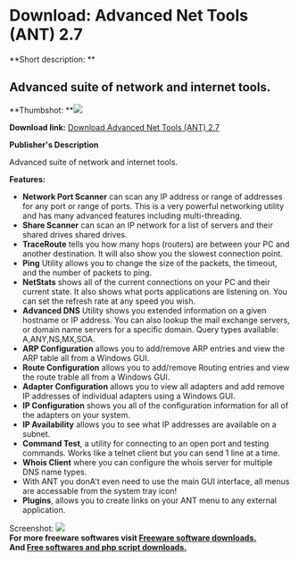 # Download: Advanced Net Tools (ANT) 2.7

**Short description: **

## Advanced suite of network and internet tools.

  
**Thumbshot: **![](http://www.freewarefiles.com/screenshot/advancedNT_md.gif)   
  
**Download link:** [Download Advanced Net Tools (ANT) 2.7](http://freesoftwares.boysofts.com/Advanced-Net-Tools-ANT_program_14516.html)  
  

**Publisher's Description**  
  

Advanced suite of network and internet tools.

**Features:**

  * **Network Port Scanner** can scan any IP address or range of addresses for any port or range of ports. This is a very powerful networking utility and has many advanced features including multi-threading. 
  * **Share Scanner** can scan an IP network for a list of servers and their shared drives shared drives.
  * **TraceRoute** tells you how many hops (routers) are between your PC and another destination. It will also show you the slowest connection point.
  * **Ping** Utility allows you to change the size of the packets, the timeout, and the number of packets to ping.
  * **NetStats** shows all of the current connections on your PC and their current state. It also shows what ports applications are listening on. You can set the refresh rate at any speed you wish.
  * **Advanced DNS** Utility shows you extended information on a given hostname or IP address. You can also lookup the mail exchange servers, or domain name servers for a specific domain. Query types available: A,ANY,NS,MX,SOA.
  * **ARP Configuration** allows you to add/remove ARP entries and view the ARP table all from a Windows GUI.
  * **Route Configuration** allows you to add/remove Routing entries and view the route trable all from a Windows GUI.
  * **Adapter Configuration** allows you to view all adapters and add remove IP addresses of individual adapters using a Windows GUI.
  * **IP Configuration** shows you all of the configuration information for all of the adapters on your system.
  * **IP Availability** allows you to see what IP addresses are available on a subnet.
  * **Command Test**, a utility for connecting to an open port and testing commands. Works like a telnet client but you can send 1 line at a time.
  * **Whois Client** where you can configure the whois server for multiple DNS name types.
  * With ANT you donA't even need to use the main GUI interface, all menus are accessable from the system tray icon!
  * **Plugins**, allows you to create links on your ANT menu to any external application.

  
  
Screenshot: ![](http://www.freewarefiles.com/screenshot/advancedNT.gif)  
**For more freeware softwares visit [Freeware software downloads.](http://freesoftwares.boysofts.com/)**   
**And [Free softwares and php script downloads.](http://www.boysofts.com/)**

